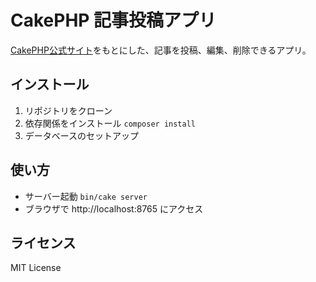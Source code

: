 # CakePHP 記事投稿アプリ
[CakePHP公式サイト](https://book.cakephp.org/5/ja/quickstart.html)をもとにした、記事を投稿、編集、削除できるアプリ。

## インストール

1. リポジトリをクローン
2. 依存関係をインストール
`composer install`
3. データベースのセットアップ

## 使い方
- サーバー起動
`bin/cake server`
- ブラウザで http://localhost:8765 にアクセス

## ライセンス
MIT License